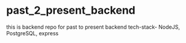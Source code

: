 # past_2_present_backend
this is backend repo for past to present backend
tech-stack- NodeJS, PostgreSQL, express
